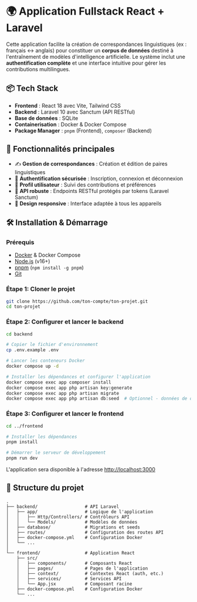 # 🌍 Application Fullstack React + Laravel

Cette application facilite la création de correspondances linguistiques (ex : français <-> anglais) pour constituer un **corpus de données** destiné à l'entraînement de modèles d'intelligence artificielle. Le système inclut une **authentification complète** et une interface intuitive pour gérer les contributions multilingues.

## 📦 Tech Stack

- **Frontend** : React 18 avec Vite, Tailwind CSS
- **Backend** : Laravel 10 avec Sanctum (API RESTful)
- **Base de données** : SQLite
- **Containerisation** : Docker & Docker Compose
- **Package Manager** : `pnpm` (Frontend), `composer` (Backend)

## 🚀 Fonctionnalités principales

- ✍️ **Gestion de correspondances** : Création et édition de paires linguistiques
- 🔐 **Authentification sécurisée** : Inscription, connexion et déconnexion
- 👤 **Profil utilisateur** : Suivi des contributions et préférences
- 🔌 **API robuste** : Endpoints RESTful protégés par tokens (Laravel Sanctum)
- 📱 **Design responsive** : Interface adaptée à tous les appareils

## 🛠️ Installation & Démarrage

### Prérequis

- [Docker](https://www.docker.com/get-started) & Docker Compose
- [Node.js](https://nodejs.org/) (v16+)
- [pnpm](https://pnpm.io/installation) (`npm install -g pnpm`)
- [Git](https://git-scm.com/downloads)

### Étape 1: Cloner le projet

```bash
git clone https://github.com/ton-compte/ton-projet.git
cd ton-projet
```

### Étape 2: Configurer et lancer le backend

```bash
cd backend

# Copier le fichier d'environnement
cp .env.example .env

# Lancer les conteneurs Docker
docker compose up -d

# Installer les dépendances et configurer l'application
docker compose exec app composer install
docker compose exec app php artisan key:generate
docker compose exec app php artisan migrate
docker compose exec app php artisan db:seed  # Optionnel - données de démonstration
```

### Étape 3: Configurer et lancer le frontend

```bash
cd ../frontend

# Installer les dépendances
pnpm install

# Démarrer le serveur de développement
pnpm run dev
```

L'application sera disponible à l'adresse [http://localhost:3000](http://localhost:3000)

## 📁 Structure du projet

```
.
├── backend/                  # API Laravel
│   ├── app/                  # Logique de l'application
│   │   ├── Http/Controllers/ # Contrôleurs API
│   │   └── Models/           # Modèles de données
│   ├── database/             # Migrations et seeds
│   ├── routes/               # Configuration des routes API
│   ├── docker-compose.yml    # Configuration Docker
│   └── ...
│
└── frontend/                 # Application React
    ├── src/
    │   ├── components/       # Composants React
    │   ├── pages/            # Pages de l'application
    │   ├── context/          # Contextes React (auth, etc.)
    │   ├── services/         # Services API
    │   └── App.jsx           # Composant racine
    ├── docker-compose.yml    # Configuration Docker
    └── ...
```
